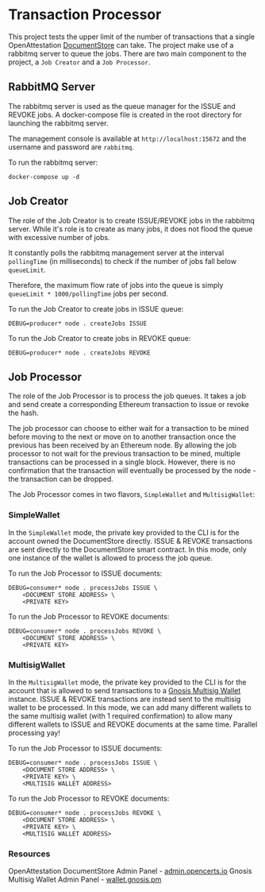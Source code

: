 # Transaction Processor

This project tests the upper limit of the number of transactions that a single OpenAttestation [DocumentStore](https://github.com/OpenCerts/certificate-store-contract) can take. The project make use of a rabbitmq server to queue the jobs. There are two main component to the project, a `Job Creator` and a `Job Processor`.

## RabbitMQ Server

The rabbitmq server is used as the queue manager for the ISSUE and REVOKE jobs. A docker-compose file is created in the root directory for launching the rabbitmq server.

The management console is available at `http://localhost:15672` and the username and password are `rabbitmq`.

To run the rabbitmq server:

```
docker-compose up -d
```

## Job Creator

The role of the Job Creator is to create ISSUE/REVOKE jobs in the rabbitmq server. While it's role is to create as many jobs, it does not flood the queue with excessive number of jobs.

It constantly polls the rabbitmq management server at the interval `pollingTime` (in milliseconds) to check if the number of jobs fall below `queueLimit`.

Therefore, the maximum flow rate of jobs into the queue is simply `queueLimit * 1000/pollingTime` jobs per second.

To run the Job Creator to create jobs in ISSUE queue:

```
DEBUG=producer* node . createJobs ISSUE
```

To run the Job Creator to create jobs in REVOKE queue:

```
DEBUG=producer* node . createJobs REVOKE
```

## Job Processor

The role of the Job Processor is to process the job queues. It takes a job and send create a corresponding Ethereum transaction to issue or revoke the hash.

The job processor can choose to either wait for a transaction to be mined before moving to the next or move on to another transaction once the previous has been received by an Ethereum node. By allowing the job processor to not wait for the previous transaction to be mined, multiple transactions can be processed in a single block. However, there is no confirmation that the transaction will eventually be processed by the node - the transaction can be dropped.

The Job Processor comes in two flavors, `SimpleWallet` and `MultisigWallet`:

### SimpleWallet

In the `SimpleWallet` mode, the private key provided to the CLI is for the account owned the DocumentStore directly. ISSUE & REVOKE transactions are sent directly to the DocumentStore smart contract. In this mode, only one instance of the wallet is allowed to process the job queue.

To run the Job Processor to ISSUE documents:

```
DEBUG=consumer* node . processJobs ISSUE \
    <DOCUMENT STORE ADDRESS> \
    <PRIVATE KEY>
```

To run the Job Processor to REVOKE documents:

```
DEBUG=consumer* node . processJobs REVOKE \
    <DOCUMENT STORE ADDRESS> \
    <PRIVATE KEY>
```

### MultisigWallet

In the `MultisigWallet` mode, the private key provided to the CLI is for the account that is allowed to send transactions to a [Gnosis Multisig Wallet](https://github.com/gnosis/MultiSigWallet) instance. ISSUE & REVOKE transactions are instead sent to the multisig wallet to be processed. In this mode, we can add many different wallets to the same multisig wallet (with 1 required confirmation) to allow many different wallets to ISSUE and REVOKE documents at the same time. Parallel processing yay!

To run the Job Processor to ISSUE documents:

```
DEBUG=consumer* node . processJobs ISSUE \
    <DOCUMENT STORE ADDRESS> \
    <PRIVATE KEY> \
    <MULTISIG WALLET ADDRESS>
```

To run the Job Processor to REVOKE documents:

```
DEBUG=consumer* node . processJobs REVOKE \
    <DOCUMENT STORE ADDRESS> \
    <PRIVATE KEY> \
    <MULTISIG WALLET ADDRESS>
```

### Resources

OpenAttestation DocumentStore Admin Panel - [admin.opencerts.io](https://admin.opencerts.io)
Gnosis Multisig Wallet Admin Panel - [wallet.gnosis.pm](https://wallet.gnosis.pm)
